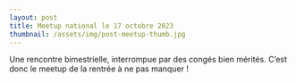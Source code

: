 ```yaml
---
layout: post
title: Meetup national le 17 octobre 2023
thumbnail: /assets/img/post-meetup-thumb.jpg
---
```

Une rencontre bimestrielle, interrompue par des congés bien mérités. C’est donc le meetup de la rentrée à ne pas manquer !
